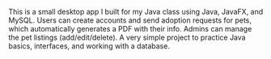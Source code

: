 This is a small desktop app I built for my Java class using Java, JavaFX, and MySQL. Users can create accounts and send adoption requests for pets, which automatically generates a PDF with their info. Admins can manage the pet listings (add/edit/delete). A very simple project to practice Java basics, interfaces, and working with a database.
